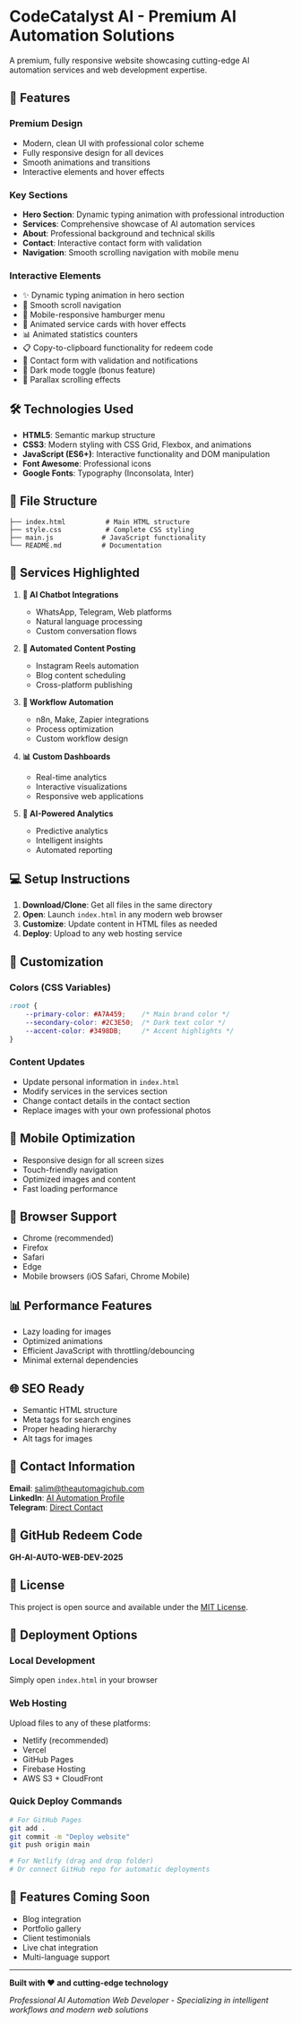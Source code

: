 # CodeCatalyst AI - Premium AI Automation Solutions

A premium, fully responsive website showcasing cutting-edge AI automation services and web development expertise.

## 🌟 Features

### Premium Design
- Modern, clean UI with professional color scheme
- Fully responsive design for all devices
- Smooth animations and transitions
- Interactive elements and hover effects

### Key Sections
- **Hero Section**: Dynamic typing animation with professional introduction
- **Services**: Comprehensive showcase of AI automation services
- **About**: Professional background and technical skills
- **Contact**: Interactive contact form with validation
- **Navigation**: Smooth scrolling navigation with mobile menu

### Interactive Elements
- ✨ Dynamic typing animation in hero section
- 🎯 Smooth scroll navigation
- 📱 Mobile-responsive hamburger menu
- 🔄 Animated service cards with hover effects
- 📊 Animated statistics counters
- 📋 Copy-to-clipboard functionality for redeem code
- 📧 Contact form with validation and notifications
- 🌙 Dark mode toggle (bonus feature)
- 🎨 Parallax scrolling effects

## 🛠️ Technologies Used

- **HTML5**: Semantic markup structure
- **CSS3**: Modern styling with CSS Grid, Flexbox, and animations
- **JavaScript (ES6+)**: Interactive functionality and DOM manipulation
- **Font Awesome**: Professional icons
- **Google Fonts**: Typography (Inconsolata, Inter)

## 📁 File Structure

```
├── index.html          # Main HTML structure
├── style.css           # Complete CSS styling
├── main.js            # JavaScript functionality
└── README.md          # Documentation
```

## 🚀 Services Highlighted

1. **🤖 AI Chatbot Integrations**
   - WhatsApp, Telegram, Web platforms
   - Natural language processing
   - Custom conversation flows

2. **📱 Automated Content Posting**
   - Instagram Reels automation
   - Blog content scheduling
   - Cross-platform publishing

3. **🔁 Workflow Automation**
   - n8n, Make, Zapier integrations
   - Process optimization
   - Custom workflow design

4. **📊 Custom Dashboards**
   - Real-time analytics
   - Interactive visualizations
   - Responsive web applications

5. **🧠 AI-Powered Analytics**
   - Predictive analytics
   - Intelligent insights
   - Automated reporting

## 💻 Setup Instructions

1. **Download/Clone**: Get all files in the same directory
2. **Open**: Launch `index.html` in any modern web browser
3. **Customize**: Update content in HTML files as needed
4. **Deploy**: Upload to any web hosting service

## 🎨 Customization

### Colors (CSS Variables)
```css
:root {
    --primary-color: #A7A459;    /* Main brand color */
    --secondary-color: #2C3E50;  /* Dark text color */
    --accent-color: #3498DB;     /* Accent highlights */
}
```

### Content Updates
- Update personal information in `index.html`
- Modify services in the services section
- Change contact details in the contact section
- Replace images with your own professional photos

## 📱 Mobile Optimization

- Responsive design for all screen sizes
- Touch-friendly navigation
- Optimized images and content
- Fast loading performance

## 🔧 Browser Support

- Chrome (recommended)
- Firefox
- Safari
- Edge
- Mobile browsers (iOS Safari, Chrome Mobile)

## 📊 Performance Features

- Lazy loading for images
- Optimized animations
- Efficient JavaScript with throttling/debouncing
- Minimal external dependencies

## 🌐 SEO Ready

- Semantic HTML structure
- Meta tags for search engines
- Proper heading hierarchy
- Alt tags for images

## 📝 Contact Information

**Email**: salim@theautomagichub.com  
**LinkedIn**: [AI Automation Profile](https://www.linkedin.com/in/ai-automation-275ab6359/)  
**Telegram**: [Direct Contact](https://web.telegram.org/k/)

## 🎯 GitHub Redeem Code

**GH-AI-AUTO-WEB-DEV-2025**

## 📄 License

This project is open source and available under the [MIT License](LICENSE).

## 🚀 Deployment Options

### Local Development
Simply open `index.html` in your browser

### Web Hosting
Upload files to any of these platforms:
- Netlify (recommended)
- Vercel
- GitHub Pages
- Firebase Hosting
- AWS S3 + CloudFront

### Quick Deploy Commands
```bash
# For GitHub Pages
git add .
git commit -m "Deploy website"
git push origin main

# For Netlify (drag and drop folder)
# Or connect GitHub repo for automatic deployments
```

## 🎉 Features Coming Soon

- Blog integration
- Portfolio gallery
- Client testimonials
- Live chat integration
- Multi-language support

---

**Built with ❤️ and cutting-edge technology**

*Professional AI Automation Web Developer - Specializing in intelligent workflows and modern web solutions*
